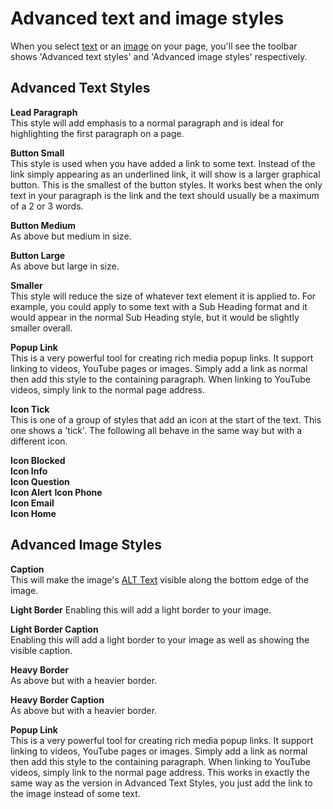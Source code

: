 # Advanced text and image styles

When you select [text](##working-with-text) or an [image](##working-with-images-and-galleries) on your page, you'll see the toolbar shows 'Advanced text styles' and 'Advanced image styles' respectively. 

## Advanced Text Styles

**Lead Paragraph**  
This style will add emphasis to a normal paragraph and is ideal for highlighting the first paragraph on a page. 

**Button Small**  
This style is used when you have added a link to some text. Instead of the link simply appearing as an underlined link, it will show is a larger graphical button. This is the smallest of the button styles. It works best when the only text in your paragraph is the link and the text should usually be a maximum of a 2 or 3 words. 

**Button Medium**  
As above but medium in size.

**Button Large**  
As above but large in size.

**Smaller**  
This style will reduce the size of whatever text element it is applied to. For example, you could apply to some text with a Sub Heading format and it would appear in the normal Sub Heading style, but it would be slightly smaller overall. 

**Popup Link**  
This is a very powerful tool for creating rich media popup links. It support linking to videos, YouTube pages or images. Simply add a link as normal then add this style to the containing paragraph. When linking to YouTube videos, simply link to the normal page address. 

**Icon Tick**  
This is one of a group of styles that add an icon at the start of the text. This one shows a 'tick'. The following all behave in the same way but with a different icon. 

**Icon Blocked**  
**Icon Info**  
**Icon Question**  
**Icon Alert** 
**Icon Phone**  
**Icon Email**  
**Icon Home**  

## Advanced Image Styles

**Caption**  
This will make the image's [ALT Text](#working-with-images-and-galleries) visible along the bottom edge of the image. 

**Light Border** 
Enabling this will add a light border to your image. 

**Light Border Caption**  
Enabling this will add a light border to your image as well as showing the visible caption.

**Heavy Border**  
As above but with a heavier border. 

**Heavy Border Caption**  
As above but with a heavier border. 

**Popup Link**  
This is a very powerful tool for creating rich media popup links. It support linking to videos, YouTube pages or images. Simply add a link as normal then add this style to the containing paragraph. When linking to YouTube videos, simply link to the normal page address. This works in exactly the same way as the version in Advanced Text Styles, you just add the link to the image instead of some text. 